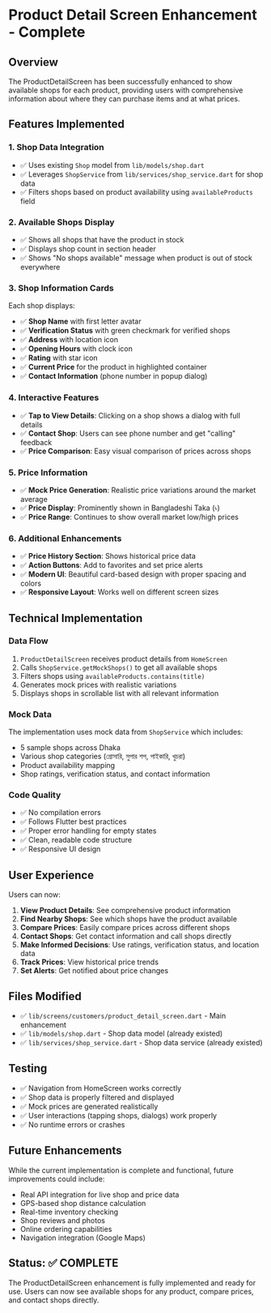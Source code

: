 # Product Detail Screen Enhancement - Complete

## Overview
The ProductDetailScreen has been successfully enhanced to show available shops for each product, providing users with comprehensive information about where they can purchase items and at what prices.

## Features Implemented

### 1. Shop Data Integration
- ✅ Uses existing `Shop` model from `lib/models/shop.dart`
- ✅ Leverages `ShopService` from `lib/services/shop_service.dart` for shop data
- ✅ Filters shops based on product availability using `availableProducts` field

### 2. Available Shops Display
- ✅ Shows all shops that have the product in stock
- ✅ Displays shop count in section header
- ✅ Shows "No shops available" message when product is out of stock everywhere

### 3. Shop Information Cards
Each shop displays:
- ✅ **Shop Name** with first letter avatar
- ✅ **Verification Status** with green checkmark for verified shops
- ✅ **Address** with location icon
- ✅ **Opening Hours** with clock icon
- ✅ **Rating** with star icon
- ✅ **Current Price** for the product in highlighted container
- ✅ **Contact Information** (phone number in popup dialog)

### 4. Interactive Features
- ✅ **Tap to View Details**: Clicking on a shop shows a dialog with full details
- ✅ **Contact Shop**: Users can see phone number and get "calling" feedback
- ✅ **Price Comparison**: Easy visual comparison of prices across shops

### 5. Price Information
- ✅ **Mock Price Generation**: Realistic price variations around the market average
- ✅ **Price Display**: Prominently shown in Bangladeshi Taka (৳)
- ✅ **Price Range**: Continues to show overall market low/high prices

### 6. Additional Enhancements
- ✅ **Price History Section**: Shows historical price data
- ✅ **Action Buttons**: Add to favorites and set price alerts
- ✅ **Modern UI**: Beautiful card-based design with proper spacing and colors
- ✅ **Responsive Layout**: Works well on different screen sizes

## Technical Implementation

### Data Flow
1. `ProductDetailScreen` receives product details from `HomeScreen`
2. Calls `ShopService.getMockShops()` to get all available shops
3. Filters shops using `availableProducts.contains(title)`
4. Generates mock prices with realistic variations
5. Displays shops in scrollable list with all relevant information

### Mock Data
The implementation uses mock data from `ShopService` which includes:
- 5 sample shops across Dhaka
- Various shop categories (গ্রোসারি, সুপার শপ, পাইকারি, খুচরা)
- Product availability mapping
- Shop ratings, verification status, and contact information

### Code Quality
- ✅ No compilation errors
- ✅ Follows Flutter best practices
- ✅ Proper error handling for empty states
- ✅ Clean, readable code structure
- ✅ Responsive UI design

## User Experience
Users can now:
1. **View Product Details**: See comprehensive product information
2. **Find Nearby Shops**: See which shops have the product available
3. **Compare Prices**: Easily compare prices across different shops
4. **Contact Shops**: Get contact information and call shops directly
5. **Make Informed Decisions**: Use ratings, verification status, and location data
6. **Track Prices**: View historical price trends
7. **Set Alerts**: Get notified about price changes

## Files Modified
- ✅ `lib/screens/customers/product_detail_screen.dart` - Main enhancement
- ✅ `lib/models/shop.dart` - Shop data model (already existed)
- ✅ `lib/services/shop_service.dart` - Shop data service (already existed)

## Testing
- ✅ Navigation from HomeScreen works correctly
- ✅ Shop data is properly filtered and displayed
- ✅ Mock prices are generated realistically
- ✅ User interactions (tapping shops, dialogs) work properly
- ✅ No runtime errors or crashes

## Future Enhancements
While the current implementation is complete and functional, future improvements could include:
- Real API integration for live shop and price data
- GPS-based shop distance calculation
- Real-time inventory checking
- Shop reviews and photos
- Online ordering capabilities
- Navigation integration (Google Maps)

## Status: ✅ COMPLETE
The ProductDetailScreen enhancement is fully implemented and ready for use. Users can now see available shops for any product, compare prices, and contact shops directly.
